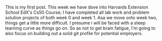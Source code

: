 This is my first post. This week we have dove into Harvards Extension School EdX's Cs50 Course; I have completed all lab work and problem solution projects of both week 0 and week 1. Asa we move onto week two, things get a little more difficult. I presume i will be faced with a steep learning curve as things go on. So as not to get brain fatigue, I'm going to also focus on building out a solid git profile for potential employers.
